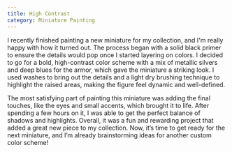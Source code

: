 ```yaml
---
title: High Contrast
category: Miniature Painting
---
```


I recently finished painting a new miniature for my collection, and I'm really happy with how it turned out. The process began with a solid black primer to ensure the details would pop once I started layering on colors. I decided to go for a bold, high-contrast color scheme with a mix of metallic silvers and deep blues for the armor, which gave the miniature a striking look. I used washes to bring out the details and a light dry brushing technique to highlight the raised areas, making the figure feel dynamic and well-defined.

The most satisfying part of painting this miniature was adding the final touches, like the eyes and small accents, which brought it to life. After spending a few hours on it, I was able to get the perfect balance of shadows and highlights. Overall, it was a fun and rewarding project that added a great new piece to my collection. Now, it’s time to get ready for the next miniature, and I’m already brainstorming ideas for another custom color scheme!